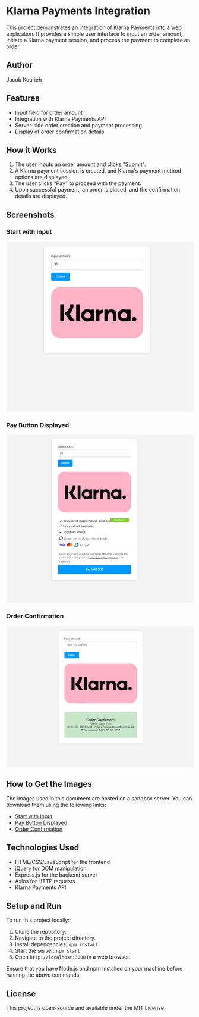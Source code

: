 # Klarna Payments Integration

This project demonstrates an integration of Klarna Payments into a web application. It provides a simple user interface to input an order amount, initiate a Klarna payment session, and process the payment to complete an order.

## Author

Jacob Kourieh

## Features

- Input field for order amount
- Integration with Klarna Payments API
- Server-side order creation and payment processing
- Display of order confirmation details

## How it Works

1. The user inputs an order amount and clicks "Submit".
2. A Klarna payment session is created, and Klarna's payment method options are displayed.
3. The user clicks "Pay" to proceed with the payment.
4. Upon successful payment, an order is placed, and the confirmation details are displayed.

## Screenshots

### Start with Input

![Start with Input](/images/start_with_input.png)

### Pay Button Displayed

![Pay Button Displayed](/images/to_pay.png)

### Order Confirmation

![Order Confirmation](/images/confirm.png)

## How to Get the Images

The images used in this document are hosted on a sandbox server. You can download them using the following links:

- [Start with Input](sandbox:/mnt/data/start%20with%20input.png)
- [Pay Button Displayed](sandbox:/mnt/data/tp%20pay.png)
- [Order Confirmation](sandbox:/mnt/data/confirm.png)

## Technologies Used

- HTML/CSS/JavaScript for the frontend
- jQuery for DOM manipulation
- Express.js for the backend server
- Axios for HTTP requests
- Klarna Payments API

## Setup and Run

To run this project locally:

1. Clone the repository.
2. Navigate to the project directory.
3. Install dependencies: `npm install`
4. Start the server: `npm start`
5. Open `http://localhost:3000` in a web browser.

Ensure that you have Node.js and npm installed on your machine before running the above commands.

## License

This project is open-source and available under the MIT License.
